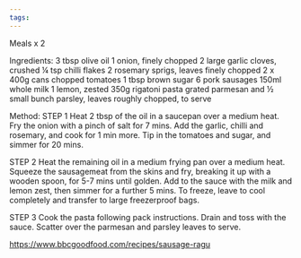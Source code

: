 ```yaml
---
tags:
---
```


Meals x 2

Ingredients:
3 tbsp olive oil
1 onion, finely chopped
2 large garlic cloves, crushed
¼ tsp chilli flakes
2 rosemary sprigs, leaves finely chopped
2 x 400g cans chopped tomatoes
1 tbsp brown sugar
6 pork sausages
150ml whole milk
1 lemon, zested
350g rigatoni pasta
grated parmesan and ½ small bunch parsley, leaves roughly chopped, to serve

Method:
STEP 1
Heat 2 tbsp of the oil in a saucepan over a medium heat. Fry the onion with a pinch of salt for 7 mins. Add the garlic, chilli and rosemary, and cook for 1 min more. Tip in the tomatoes and sugar, and simmer for 20 mins.

STEP 2
Heat the remaining oil in a medium frying pan over a medium heat. Squeeze the sausagemeat from the skins and fry, breaking it up with a wooden spoon, for 5-7 mins until golden. Add to the sauce with the milk and lemon zest, then simmer for a further 5 mins. To freeze, leave to cool completely and transfer to large freezerproof bags.

STEP 3
Cook the pasta following pack instructions. Drain and toss with the sauce. Scatter over the parmesan and parsley leaves to serve.

https://www.bbcgoodfood.com/recipes/sausage-ragu